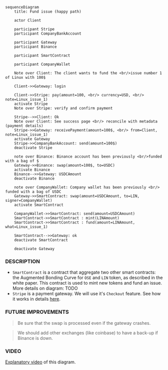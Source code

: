 ```mermaid
sequenceDiagram
    title: Fund issue (happy path)

    actor Client

    participant Stripe
    participant CompanyBankAccount
    
    participant Gateway
    participant Binance

    participant SmartContract
    
    participant CompanyWallet
    
    Note over Client: The client wants to fund the <br/>issue number 1 of Linux with 100$
    
    Client->>Gateway: login
     
    Client->>Stripe: pay(amount=100, <br/> currency=USD, <br/> note=Linux_issue_1)
    activate Stripe
    Note over Stripe: verify and confirm payment
    
    Stripe-->>Client: Ok
    Note over Client: See success page <br/> reconcile with metadata (payment details)
    Stripe->>Gateway: receivePayment(amount=100$, <br/> from=Client, note=Linux_issue_1)
    activate Gateway
    Stripe->>CompanyBankAccount: send(amount=100$)
    deactivate Stripe
    
    note over Binance: Binance account has been previously <br/>funded with a bag of $
    Gateway->>Binance: swap(amount=100$, to=USDC)
    activate Binance
    Binance-->>Gateway: USDCAmount
    deactivate Binance

    note over CompanyWallet: Company wallet has been previously <br/> funded with a bag of USDC
    Gateway->>SmartContract: swap(amount=USDCAmount, to=LIN, signer=CompanyWallet)
    activate SmartContract
   
    CompanyWallet->>SmartContract: send(amount=USDCAmount)
    SmartContract->>SmartContract : mint(LINAmount)
    SmartContract->>SmartContract : fund(amount=LINAmount, what=Linux_issue_1)
    
    SmartContract-->>Gateway: ok
    deactivate SmartContract

    deactivate Gateway
```

### DESCRIPTION
* `SmartContract` is a contract that aggregate two other smart contracts: the Augmented Bonding Curve for `OSE` and `LIN` token, as described in the white paper. This contract is used to mint new tokens and fund an issue.
More details on diagram: TODO
* `Stripe` is a payment gateway. We will use it's `Checkout` feature. See how it works in details [here](https://docs.stripe.com/payments/checkout/how-checkout-works?payment-ui=embedded-form#lifecycle).

### FUTURE IMPROVEMENTS

> Be sure that the swap is processed even if the gateway crashes. 

> We should add other exchanges (like coinbase) to have a back-up if Binance is down.

### VIDEO
[Explanatory video](https://youtu.be/CCO8v1yHzKA) of this diagram.